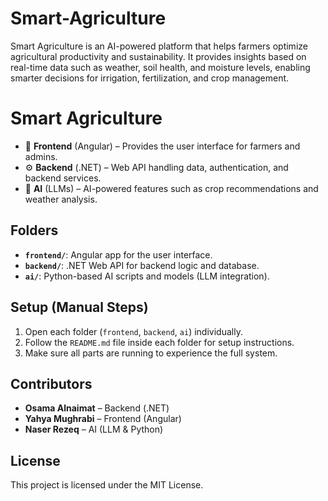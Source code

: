 # Smart-Agriculture
Smart Agriculture is an AI-powered platform that helps farmers optimize agricultural productivity and sustainability. It provides insights based on real-time data such as weather, soil health, and moisture levels, enabling smarter decisions for irrigation, fertilization, and crop management.

# Smart Agriculture



- 🌱 **Frontend** (Angular) – Provides the user interface for farmers and admins.
- ⚙️ **Backend** (.NET) – Web API handling data, authentication, and backend services.
- 🤖 **AI** (LLMs) – AI-powered features such as crop recommendations and weather analysis.

## Folders
- **`frontend/`**: Angular app for the user interface.
- **`backend/`**: .NET Web API for backend logic and database.
- **`ai/`**: Python-based AI scripts and models (LLM integration).

## Setup (Manual Steps)
1. Open each folder (`frontend`, `backend`, `ai`) individually.
2. Follow the `README.md` file inside each folder for setup instructions.
3. Make sure all parts are running to experience the full system.

## Contributors
- **Osama Alnaimat** – Backend (.NET)
- **Yahya Mughrabi** – Frontend (Angular)
- **Naser Rezeq** – AI (LLM & Python)

## License
This project is licensed under the MIT License.
